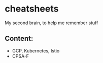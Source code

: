 # cheatsheets
My second brain, to help me remember stuff

## Content:
- GCP, Kubernetes, Istio
- CPSA-F
